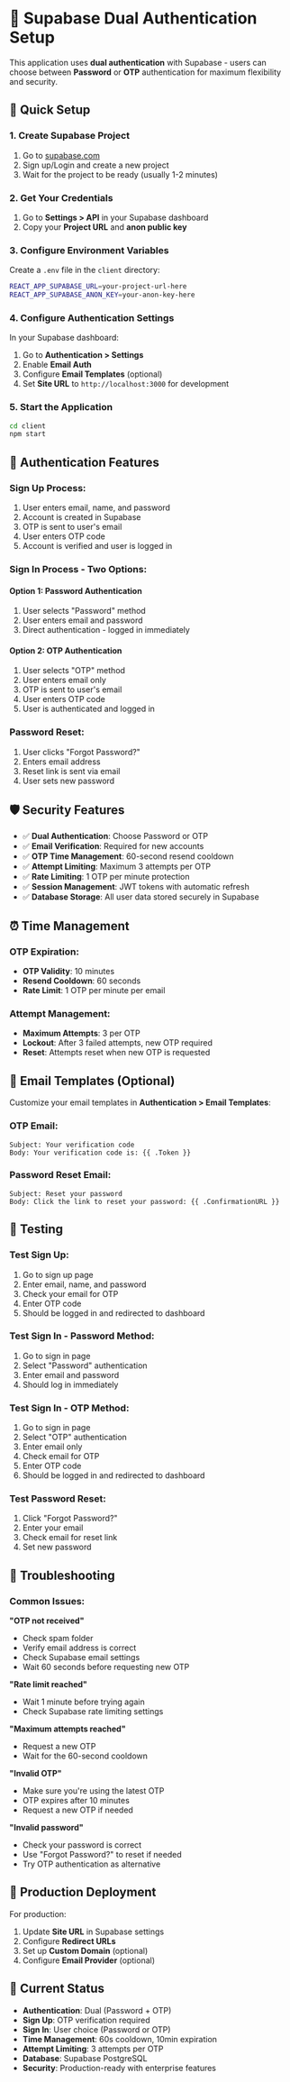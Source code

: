 # 🔐 Supabase Dual Authentication Setup

This application uses **dual authentication** with Supabase - users can choose between **Password** or **OTP** authentication for maximum flexibility and security.

## 🚀 Quick Setup

### 1. Create Supabase Project

1. Go to [supabase.com](https://supabase.com)
2. Sign up/Login and create a new project
3. Wait for the project to be ready (usually 1-2 minutes)

### 2. Get Your Credentials

1. Go to **Settings > API** in your Supabase dashboard
2. Copy your **Project URL** and **anon public key**

### 3. Configure Environment Variables

Create a `.env` file in the `client` directory:

```bash
REACT_APP_SUPABASE_URL=your-project-url-here
REACT_APP_SUPABASE_ANON_KEY=your-anon-key-here
```

### 4. Configure Authentication Settings

In your Supabase dashboard:

1. Go to **Authentication > Settings**
2. Enable **Email Auth**
3. Configure **Email Templates** (optional)
4. Set **Site URL** to `http://localhost:3000` for development

### 5. Start the Application

```bash
cd client
npm start
```

## 🔐 Authentication Features

### Sign Up Process:
1. User enters email, name, and password
2. Account is created in Supabase
3. OTP is sent to user's email
4. User enters OTP code
5. Account is verified and user is logged in

### Sign In Process - Two Options:

#### Option 1: Password Authentication
1. User selects "Password" method
2. User enters email and password
3. Direct authentication - logged in immediately

#### Option 2: OTP Authentication
1. User selects "OTP" method
2. User enters email only
3. OTP is sent to user's email
4. User enters OTP code
5. User is authenticated and logged in

### Password Reset:
1. User clicks "Forgot Password?"
2. Enters email address
3. Reset link is sent via email
4. User sets new password

## 🛡️ Security Features

- ✅ **Dual Authentication**: Choose Password or OTP
- ✅ **Email Verification**: Required for new accounts
- ✅ **OTP Time Management**: 60-second resend cooldown
- ✅ **Attempt Limiting**: Maximum 3 attempts per OTP
- ✅ **Rate Limiting**: 1 OTP per minute protection
- ✅ **Session Management**: JWT tokens with automatic refresh
- ✅ **Database Storage**: All user data stored securely in Supabase

## ⏰ Time Management

### OTP Expiration:
- **OTP Validity**: 10 minutes
- **Resend Cooldown**: 60 seconds
- **Rate Limit**: 1 OTP per minute per email

### Attempt Management:
- **Maximum Attempts**: 3 per OTP
- **Lockout**: After 3 failed attempts, new OTP required
- **Reset**: Attempts reset when new OTP is requested

## 📧 Email Templates (Optional)

Customize your email templates in **Authentication > Email Templates**:

### OTP Email:
```
Subject: Your verification code
Body: Your verification code is: {{ .Token }}
```

### Password Reset Email:
```
Subject: Reset your password
Body: Click the link to reset your password: {{ .ConfirmationURL }}
```

## 🧪 Testing

### Test Sign Up:
1. Go to sign up page
2. Enter email, name, and password
3. Check your email for OTP
4. Enter OTP code
5. Should be logged in and redirected to dashboard

### Test Sign In - Password Method:
1. Go to sign in page
2. Select "Password" authentication
3. Enter email and password
4. Should log in immediately

### Test Sign In - OTP Method:
1. Go to sign in page
2. Select "OTP" authentication
3. Enter email only
4. Check email for OTP
5. Enter OTP code
6. Should be logged in and redirected to dashboard

### Test Password Reset:
1. Click "Forgot Password?"
2. Enter your email
3. Check email for reset link
4. Set new password

## 🔧 Troubleshooting

### Common Issues:

**"OTP not received"**
- Check spam folder
- Verify email address is correct
- Check Supabase email settings
- Wait 60 seconds before requesting new OTP

**"Rate limit reached"**
- Wait 1 minute before trying again
- Check Supabase rate limiting settings

**"Maximum attempts reached"**
- Request a new OTP
- Wait for the 60-second cooldown

**"Invalid OTP"**
- Make sure you're using the latest OTP
- OTP expires after 10 minutes
- Request a new OTP if needed

**"Invalid password"**
- Check your password is correct
- Use "Forgot Password?" to reset if needed
- Try OTP authentication as alternative

## 📱 Production Deployment

For production:

1. Update **Site URL** in Supabase settings
2. Configure **Redirect URLs**
3. Set up **Custom Domain** (optional)
4. Configure **Email Provider** (optional)

## 🎯 Current Status

- **Authentication**: Dual (Password + OTP)
- **Sign Up**: OTP verification required
- **Sign In**: User choice (Password or OTP)
- **Time Management**: 60s cooldown, 10min expiration
- **Attempt Limiting**: 3 attempts per OTP
- **Database**: Supabase PostgreSQL
- **Security**: Production-ready with enterprise features
